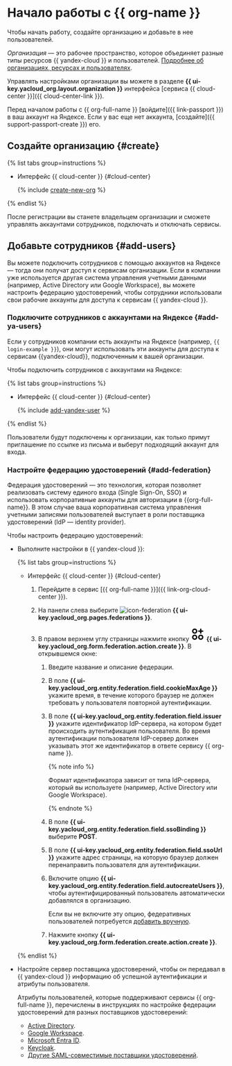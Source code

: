 # Начало работы с {{ org-name }}

Чтобы начать работу, создайте организацию и добавьте в нее пользователей.

_Организация_ — это рабочее пространство, которое объединяет разные типы ресурсов {{ yandex-cloud }} и пользователей. [Подробнее об организациях, ресурсах и пользователях](../overview/roles-and-resources.md).

Управлять настройками организации вы можете в разделе **{{ ui-key.yacloud_org.layout.organization }}** интерфейса [сервиса {{ cloud-center }}]({{ cloud-center-link }}).

Перед началом работы с {{ org-full-name }} [войдите]({{ link-passport }}) в ваш аккаунт на Яндексе. Если у вас еще нет аккаунта, [создайте]({{ support-passport-create }}) его.

## Создайте организацию {#create}

{% list tabs group=instructions %}

- Интерфейс {{ cloud-center }} {#cloud-center}

  {% include [create-new-org](../_includes/organization/create-new-org.md) %}

{% endlist %}

После регистрации вы станете владельцем организации и сможете управлять аккаунтами сотрудников, подключать и отключать сервисы.

## Добавьте сотрудников {#add-users}

Вы можете подключить сотрудников с помощью аккаунтов на Яндексе — тогда они получат доступ к сервисам организации. Если в компании уже используется другая система управления учетными данными (например, Active Directory или Google Workspace), вы можете настроить федерацию удостоверений, чтобы сотрудники использовали свои рабочие аккаунты для доступа к сервисам {{ yandex-cloud }}.

### Подключите сотрудников с аккаунтами на Яндексе {#add-ya-users}

Если у сотрудников компании есть аккаунты на Яндексе (например, `{{ login-example }}`), они могут использовать эти аккаунты для доступа к сервисам {{yandex-cloud}}, подключенным к вашей организации.

Чтобы подключить сотрудников с аккаунтами на Яндексе:

{% list tabs group=instructions %}

- Интерфейс {{ cloud-center }} {#cloud-center}

  {% include [add-yandex-user](../_includes/organization/add-yandex-user.md) %}

{% endlist %}

Пользователи будут подключены к организации, как только примут приглашение по ссылке из письма и выберут подходящий аккаунт для входа.

### Настройте федерацию удостоверений {#add-federation}

Федерация удостоверений — это технология, которая позволяет реализовать систему единого входа (Single Sign-On, SSO) и использовать корпоративные аккаунты для авторизации в {{org-full-name}}. В этом случае ваша корпоративная система управления учетными записями пользователей выступает в роли поставщика удостоверений (IdP — identity provider).

Чтобы настроить федерацию удостоверений:

* Выполните настройки в {{ yandex-cloud }}:

    {% list tabs group=instructions %}

    - Интерфейс {{ cloud-center }} {#cloud-center}

      1. Перейдите в сервис [{{ org-full-name }}]({{ link-org-cloud-center }}).

      1. На панели слева выберите ![icon-federation](../_assets/console-icons/vector-square.svg) **{{ ui-key.yacloud_org.pages.federations }}**.

      1. В правом верхнем углу страницы нажмите кнопку ![Circles3Plus](../_assets/console-icons/circles-3-plus.svg) **{{ ui-key.yacloud_org.form.federation.action.create }}**. В открывшемся окне:

          1. Введите название и описание федерации.

          1. В поле **{{ ui-key.yacloud_org.entity.federation.field.cookieMaxAge }}** укажите время, в течение которого браузер не должен требовать у пользователя повторной аутентификации.

          1. В поле **{{ ui-key.yacloud_org.entity.federation.field.issuer }}** укажите идентификатор IdP-сервера, на котором будет происходить аутентификация пользователя. Во время аутентификации пользователя IdP-сервер должен указывать этот же идентификатор в ответе сервису {{ org-name }}.

              {% note info %}

              Формат идентификатора зависит от типа IdP-сервера, который вы используете (например, Active Directory или Google Workspace).

              {% endnote %}

          1. В поле **{{ ui-key.yacloud_org.entity.federation.field.ssoBinding }}** выберите **POST**.

          1. В поле **{{ ui-key.yacloud_org.entity.federation.field.ssoUrl }}** укажите адрес страницы, на которую браузер должен перенаправить пользователя для аутентификации.

          1. Включите опцию **{{ ui-key.yacloud_org.entity.federation.field.autocreateUsers }}**, чтобы аутентифицированный пользователь автоматически добавлялся в организацию.
         
             Если вы не включите эту опцию, федеративных пользователей потребуется [добавить вручную](operations/add-account.md#add-user-sso).

          1. Нажмите кнопку **{{ ui-key.yacloud_org.form.federation.create.action.create }}**.

    {% endlist %}

* Настройте сервер поставщика удостоверений, чтобы он передавал в {{ yandex-cloud }} информацию об успешной аутентификации и атрибуты пользователя.

   Атрибуты пользователей, которые поддерживают сервисы {{ org-full-name }}, перечислены в инструкциях по настройке федерации удостоверений для разных поставщиков удостоверений:

   * [Active Directory](./tutorials/federations/integration-adfs.md).
   * [Google Workspace](./tutorials/federations/integration-gworkspace.md).
   * [Microsoft Entra ID](./tutorials/federations/integration-azure.md).
   * [Keycloak](./tutorials/federations/integration-keycloak.md).
   * [Другие SAML-совместимые поставщики удостоверений](./operations/setup-federation.md).